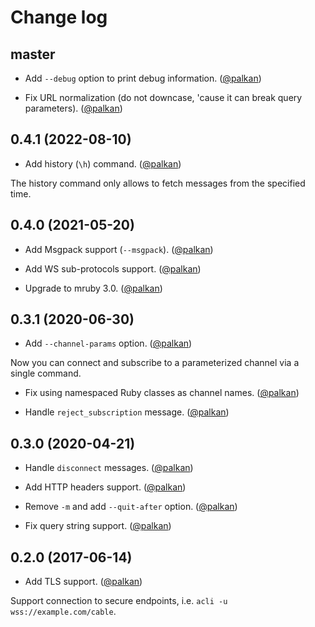 # Change log

## master

- Add `--debug` option to print debug information. ([@palkan][])

- Fix URL normalization (do not downcase, 'cause it can break query parameters). ([@palkan][])

## 0.4.1 (2022-08-10)

- Add history (`\h`) command. ([@palkan][])

The history command only allows to fetch messages from the specified time.

## 0.4.0 (2021-05-20)

- Add Msgpack support (`--msgpack`). ([@palkan][])

- Add WS sub-protocols support. ([@palkan][])

- Upgrade to mruby 3.0. ([@palkan][])

## 0.3.1 (2020-06-30)

- Add `--channel-params` option. ([@palkan][])

Now you can connect and subscribe to a parameterized channel via a single command.

- Fix using namespaced Ruby classes as channel names. ([@palkan][])

- Handle `reject_subscription` message. ([@palkan][])

## 0.3.0 (2020-04-21)

- Handle `disconnect` messages. ([@palkan][])

- Add HTTP headers support. ([@palkan][])

- Remove `-m` and add `--quit-after` option. ([@palkan][])

- Fix query string support. ([@palkan][])

## 0.2.0 (2017-06-14)

- Add TLS support. ([@palkan][])

Support connection to secure endpoints, i.e. `acli -u wss://example.com/cable`.

[@palkan]: https://github.com/palkan

